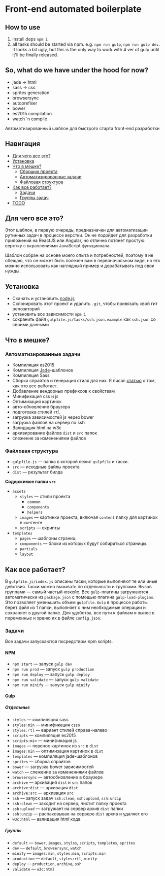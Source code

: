 Front-end automated boilerplate
====================

## How to use
1. install deps `npm i`
2. all tasks should be started via npm. e.g. `npm run gulp`, `npm run gulp dev`.
	It looks a bit ugly, but this is the only way to work with 4 ver of gulp until it'll be finally released.

## So, what do we have under the hood for now?
- jade -> html
- sass -> css
- sprites generation
- browsersync
- autoprefixer
- bower
- es2015 compilation
- watch 'n compile

Автоматизированный шаблон для быстрого старта front-end разработки

## Навигация
* [Для чего все это?](#Для-чего-все-это)
* [Установка](#Установка)
* [Что в мешке?](#Что-в-мешке)
    * [Сборщик проекта](#Сборщик-проекта)
    * [Автоматизированные задачи](#Автоматизированные-задачи)
    * [Файловая структура](#Файловая-структура)
* [Как все работает?](#Как-все-работает)
    - [Задачи](#Задачи)
    - [Группы задач](#Группы-задач)
* [TODO](#TODO)

## Для чего все это?
Этот шаблон, в первую очередь, предназначен для автоматизации рутинных задач в процессе верстки. Он не подойдет для разработки приложений на ReactJS или Angular, но отлично потянет простую верстку с вкраплениями JavaScript функционала.

Шаблон собран на основе моего опыта и потребностей, поэтому я не обещаю, что он может быть полезен вам в первоначальном виде, но его можно использовать как наглядный пример и дорабатывать под свои нужды.

## Установка
- Скачать и установить [node.js](https://nodejs.org/)
- Склонировать этот проект и удалить `.git`, чтобы привязать свой гит репозиторий
- установить все зависимости `npm i`
- сохранить файл `gulpfile.js/tasks/ssh.json.example` как `ssh.json` со своими данными

## Что в мешке?

### Автоматизированные задачи
- Компиляция es2015
- Компиляция [Jade](http://jade-lang.com/)-шаблонов
- Компиляция Sass
- Сборка спрайтов и генерация стиля для них. Я писал [статью](http://habrahabr.ru/post/227945/) о том, как это все работает.
- Добавление вендорных префиксов к свойствам
- Минификация css и js
- Оптимизация картинок
- авто-обновление браузера
- подготовка стилей `rtl`
- загрузка зависимостей js через bower
- загрузка файлов на сервер по ssh
- Валидация html на w3c
- архивирование файлов `dist` и `src` папок
- слежение за изменениями файлов

### Файловая структура

- `gulpfile.js` — папка в которой лежит `gulpfile` и таски.
- `src` — исходные файлы проекта
- `dist` — результат билда

**Содержимое папки `src`**
- `assets`
	+ `styles` — стили проекта
		- `common`
		- `components`
		- `helpers`
	+ `images` — картинки проекта, включая `content` папку для картинок в контенте
	+ `scripts` — скрипты
- `templates`
	+ `pages` — шаблоны страниц
	+ `components` — блоки из которых будут собираться страницы.
	+ `partials`
	+ `layout`

## Как все работает?
В `gulpfile.js/index.js` описаны таски, которые выполняют те или иные действия. Таски можно вызывать по отдельности и группами. Вызов группами — самый частый юзкейс.
Все `gulp`-плагины загружаются автоматически из `package.json` с помощью плагина `gulp-load-plugins`. Это позволяет уменьшить объем `gulpfile`.
`Gulp` в процессе работы берет файл из 1 папки, выполняет с ним необходимые операции и сохраняет в другой папке. Для удобства, все пути к файлам я вынес в переменные и храню их в файле `config.json`.

### Задачи
Все задачи запускаются посредством npm scripts.

#### NPM
- `npm start` — запуск `gulp dev`
- `npm run prod` — запуск `gulp production`
- `npm run deploy` — запуск `gulp deploy`
- `npm run validate` — запуск `gulp validate`
- `npm run minify` — запуск `gulp minify`

#### Gulp

##### Отдельные
- `styles` — компиляция sass
- `styles:min` — минификация `csso`
- `styles:rtl` — вариант стилей справа-налево
- `scripts` — компиляция es2015
- `scripts:min` — минификация js
- `images` — перенос картинок из `src` в `dist`
- `images:min` — оптимизация картинок в `dist`
- `templates` — компиляция jade-шаблонов
- `sprites` — сборка спрайтов
- `bower` — загрузка bower зависимостей
- `watch` — слежение за изменениями файлов
- `browsersync` — автообновление в браузере
- `archive` — архивация `dist` и `src` папок
- `archive:dist` — архивация `dist`
- `archive:src` — архивация `src`
- `ssh` — запуск задач `ssh:clean`, `ssh:upload`, `ssh:unzip`
- `ssh:clean` — заходит на сервер, чистит папку проекта
- `ssh:upload` — загружает на сервер архив `dist` папки
- `ssh:unzip` — распаковывае на сервере `dist` архив и удаляет его
- `w3c:html` — валидация html кода

##### Группы
- `default` — `bower`, `images`, `styles`, `scripts`, `templates`, `sprites`
- `dev` — `default`, `browsersync`, `watch`
- `minify` — `images:min`, `styles:min`, `scripts:min`
- `production` — `default`, `styles:rtl`, `minify`
- `deploy` — `production`, `archive`, `ssh`
- `validate` — `w3c:html`
